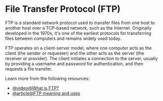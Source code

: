# File Transfer Protocol (FTP)

FTP is a standard network protocol used to transfer files from one host to another host over a TCP-based network, such as the Internet. Originally developed in the 1970s, it's one of the earliest protocols for transferring files between computers and remains widely used today.

FTP operates on a client-server model, where one computer acts as the client (the sender or requester) and the other acts as the server (the receiver or provider). The client initiates a connection to the server, usually by providing a username and password for authentication, and then requests a file transfer.

Learn more from the following resources:

- [@video@What is FTP?](https://www.youtube.com/watch?v=HI0Oh4NJqcI)
- [@article@FTP meaning and uses](https://www.investopedia.com/terms/f/ftp-file-transfer-protocol.asp)